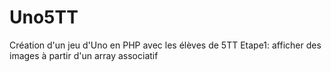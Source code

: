 # Uno5TT
Création d'un jeu d'Uno en PHP avec les élèves de 5TT 
Etape1: afficher des images à partir d'un array associatif